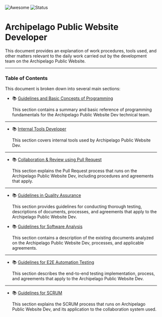 ![Awesome](https://awesome.re/badge.svg)
![Status](https://img.shields.io/badge/status-review-yellow)
<!-- ![status](https://img.shields.io/badge/status-up-brightgreen) -->

# Archipelago Public Website Developer

This document provides an explanation of work procedures, tools used, and other matters relevant to the daily work carried out by the development team on the Archipelago Public Website.

---

### Table of Contents

This document is broken down into several main sections:

- 📚 [Guidelines and Basic Concepts of Programming](programming-concepts.md)
  
  This section contains a summary and basic reference of programming fundamentals for the Archipelago Public Website Dev technical team.

---

- 📚 [Internal Tools Developer](internal-tools.md)
  
  This section covers internal tools used by Archipelago Public Website Dev.

---

- 📚 [Collaboration & Review using Pull Request](pull-request-workflow.md)
  
  This section explains the Pull Request process that runs on the Archipelago Public Website Dev, including procedures and agreements that apply.

---

- 📚 [Guidelines in Quality Assurance](quality-assurance.md)
  
  This section provides guidelines for conducting thorough testing, descriptions of documents, processes, and agreements that apply to the Archipelago Public Website Dev.

- 📚 [Guidelines for Software Analysis](software-analyst.md)
  
  This section contains a description of the existing documents analyzed on the Archipelago Public Website Dev, processes, and applicable agreements.

---

- 📚 [Guidelines for E2E Automation Testing](e2e-automate-test.md)
  
  This section describes the end-to-end testing implementation, process, and agreements that apply to the Archipelago Public Website Dev.

---

- 📚 [Guidelines for SCRUM](scrum.md)
  
  This section explains the SCRUM process that runs on Archipelago Public Website Dev, and its application to the collaboration system used.
